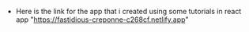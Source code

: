 * Here is the link for the app that i created using some tutorials in react app "https://fastidious-creponne-c268cf.netlify.app"
